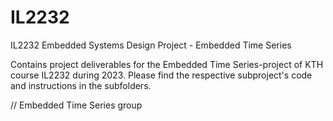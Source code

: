 # IL2232
IL2232 Embedded Systems Design Project - Embedded Time Series

Contains project deliverables for the Embedded Time Series-project of KTH course IL2232 during 2023.
Please find the respective subproject's code and instructions in the subfolders.

// Embedded Time Series group
